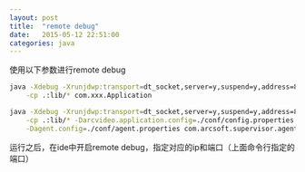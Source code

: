 ```yaml
---
layout: post
title:  "remote debug"
date:   2015-05-12 22:51:00
categories: java
---
```

使用以下参数进行remote debug  

``` sh
java -Xdebug -Xrunjdwp:transport=dt_socket,server=y,suspend=y,address=8000 \
	-cp .:lib/* com.xxx.Application
``` 

``` sh
java -Xdebug -Xrunjdwp:transport=dt_socket,server=y,suspend=y,address=8000 \
	-cp .:lib/* -Darcvideo.application.config=./conf/config.properties \
	-Dagent.config=./conf/agent.properties com.arcsoft.supervisor.agent.Application
```
运行之后，在ide中开启remote debug，指定对应的ip和端口（上面命令行指定的端口）
